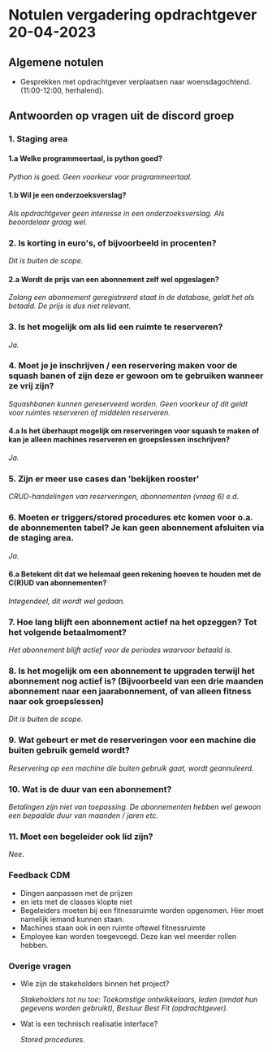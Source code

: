 # Notulen vergadering opdrachtgever 20-04-2023

## Algemene notulen
- Gesprekken met opdrachtgever verplaatsen naar woensdagochtend. (11:00-12:00, herhalend).

[//]: # (----------------------------------------------------------------------------------------)

## Antwoorden op vragen uit de discord groep

### 1. Staging area

[//]: # (------------------------------ Vragen m.b.t. staging area ------------------------------)

#### 1.a Welke programmeertaal, is python goed?
_Python is goed. Geen voorkeur voor programmeertaal._

#### 1.b Wil je een onderzoeksverslag?
_Als opdrachtgever geen interesse in een onderzoeksverslag. Als beoordelaar graag wel._

[//]: # (---------------------------------- Einde staging area ----------------------------------)

### 2. Is korting in euro's, of bijvoorbeeld in procenten?
_Dit is buiten de scope._

#### 2.a Wordt de prijs van een abonnement zelf wel opgeslagen?
_Zolang een abonnement geregistreerd staat in de database, geldt het als betaald. De prijs is dus niet relevant._

### 3. Is het mogelijk om als lid een ruimte te reserveren?
_Ja._ 

### 4. Moet je je inschrijven / een reservering maken voor de squash banen of zijn deze er gewoon om te gebruiken wanneer ze vrij zijn?
_Squashbanen kunnen gereserveerd worden. Geen voorkeur of dit geldt voor ruimtes reserveren of middelen reserveren._

#### 4.a Is het überhaupt mogelijk om reserveringen voor squash te maken of kan je alleen machines reserveren en groepslessen inschrijven?
_Ja._

### 5. Zijn er meer use cases dan 'bekijken rooster'
_CRUD-handelingen van reserveringen, abonnementen (vraag 6) e.d._

### 6. Moeten er triggers/stored procedures etc komen voor o.a. de abonnementen tabel? Je kan geen abonnement afsluiten via de staging area. 
_Ja._

#### 6.a Betekent dit dat we helemaal geen rekening hoeven te houden met de C(R)UD van abonnementen?
_Integendeel, dit wordt wel gedaan._

### 7. Hoe lang blijft een abonnement actief na het opzeggen? Tot het volgende betaalmoment?
_Het abonnement blijft actief voor de periodes waarvoor betaald is._

### 8. Is het mogelijk om een abonnement te upgraden terwijl het abonnement nog actief is? (Bijvoorbeeld van een drie maanden abonnement naar een jaarabonnement, of van alleen fitness naar ook groepslessen)
_Dit is buiten de scope._

### 9. Wat gebeurt er met de reserveringen voor een machine die buiten gebruik gemeld wordt?
_Reservering op een machine die buiten gebruik gaat, wordt geannuleerd._

### 10. Wat is de duur van een abonnement?
_Betalingen zijn niet van toepassing. De abonnementen hebben wel gewoon een bepaalde duur van maanden / jaren etc._

### 11. Moet een begeleider ook lid zijn?
_Nee._

### Feedback CDM
- Dingen aanpassen met de prijzen
- en iets met de classes klopte niet
- Begeleiders moeten bij een fitnessruimte worden opgenomen. Hier moet namelijk iemand kunnen staan.
- Machines staan ook in een ruimte oftewel fitnessruimte
- Employee kan worden toegevoegd. Deze kan wel meerder rollen hebben.

### Overige vragen
- Wie zijn de stakeholders binnen het project?

    _Stakeholders tot nu toe: Toekomstige ontwikkelaars, leden (omdat hun gegevens worden gebruikt), Bestuur Best Fit (opdrachtgever)._

- Wat is een technisch realisatie interface?

    _Stored procedures._

    
